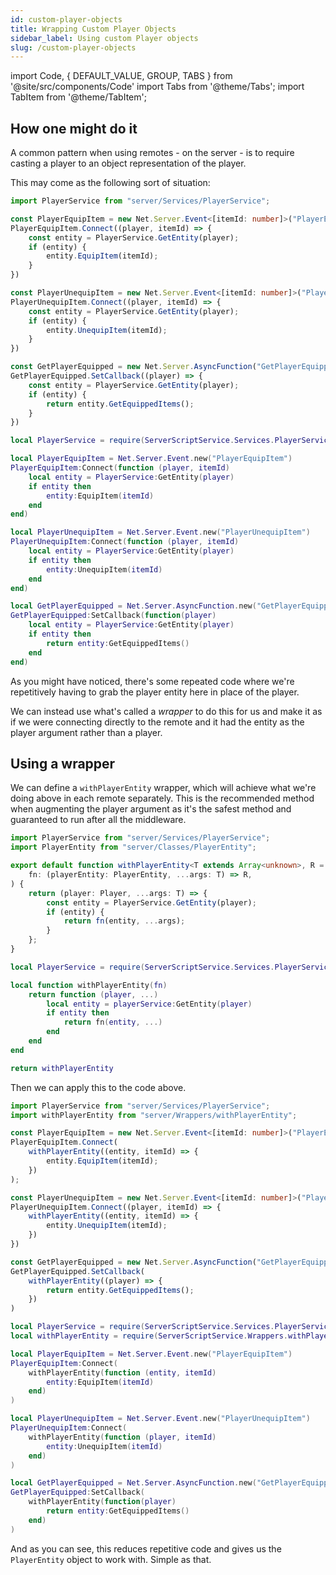 ```yaml
---
id: custom-player-objects
title: Wrapping Custom Player Objects
sidebar_label: Using custom Player objects
slug: /custom-player-objects
---
```

import Code, { DEFAULT_VALUE, GROUP, TABS } from '@site/src/components/Code'
import Tabs from '@theme/Tabs';
import TabItem from '@theme/TabItem';

## How one might do it

A common pattern when using remotes - on the server - is to require casting a player to an object representation of the player.

This may come as the following sort of situation:


<Tabs defaultValue={DEFAULT_VALUE} groupId={GROUP} values={TABS}>
  <TabItem value="ts">

```ts
import PlayerService from "server/Services/PlayerService";

const PlayerEquipItem = new Net.Server.Event<[itemId: number]>("PlayerEquipItem")
PlayerEquipItem.Connect((player, itemId) => {
    const entity = PlayerService.GetEntity(player);
    if (entity) {
        entity.EquipItem(itemId);
    }
})

const PlayerUnequipItem = new Net.Server.Event<[itemId: number]>("PlayerUnequipItem")
PlayerUnequipItem.Connect((player, itemId) => {
    const entity = PlayerService.GetEntity(player);
    if (entity) {
        entity.UnequipItem(itemId);
    }
})

const GetPlayerEquipped = new Net.Server.AsyncFunction("GetPlayerEquipped")
GetPlayerEquipped.SetCallback((player) => {
    const entity = PlayerService.GetEntity(player);
    if (entity) {
        return entity.GetEquippedItems();
    }
})
```

  </TabItem>
  <TabItem value="luau">

```lua
local PlayerService = require(ServerScriptService.Services.PlayerService)

local PlayerEquipItem = Net.Server.Event.new("PlayerEquipItem")
PlayerEquipItem:Connect(function (player, itemId)
    local entity = PlayerService:GetEntity(player)
    if entity then
        entity:EquipItem(itemId)
    end
end)

local PlayerUnequipItem = Net.Server.Event.new("PlayerUnequipItem")
PlayerUnequipItem:Connect(function (player, itemId)
    local entity = PlayerService:GetEntity(player)
    if entity then
        entity:UnequipItem(itemId)
    end
end)

local GetPlayerEquipped = Net.Server.AsyncFunction.new("GetPlayerEquipped")
GetPlayerEquipped:SetCallback(function(player)
    local entity = PlayerService:GetEntity(player)
    if entity then
        return entity:GetEquippedItems()
    end
end)
```

  </TabItem>
</Tabs>

As you might have noticed, there's some repeated code where we're repetitively having to grab the player entity here in place of the player.

We can instead use what's called a _wrapper_ to do this for us and make it as if we were connecting directly to the remote and it had the entity as the player argument rather than a player.

## Using a wrapper

We can define a `withPlayerEntity` wrapper, which will achieve what we're doing above in each remote separately. This is the recommended method when augmenting the player argument as it's the safest method and guaranteed to run after all the middleware.

<Tabs defaultValue={DEFAULT_VALUE} groupId={GROUP} values={TABS}>
  <TabItem value="ts">

```ts title="server/Wrappers/withPlayerEntity.ts"
import PlayerService from "server/Services/PlayerService";
import PlayerEntity from "server/Classes/PlayerEntity";

export default function withPlayerEntity<T extends Array<unknown>, R = void>(
	fn: (playerEntity: PlayerEntity, ...args: T) => R,
) {
	return (player: Player, ...args: T) => {
		const entity = PlayerService.GetEntity(player);
		if (entity) {
			return fn(entity, ...args);
		}
	};
}
```

</TabItem>
<TabItem value="luau">

```lua title="src/server/Wrappers/withPlayerEntity.lua"
local PlayerService = require(ServerScriptService.Services.PlayerService)

local function withPlayerEntity(fn)
	return function (player, ...)
		local entity = playerService:GetEntity(player)
		if entity then
			return fn(entity, ...)
		end
	end
end

return withPlayerEntity
```

</TabItem>

</Tabs>

Then we can apply this to the code above.

<Tabs defaultValue={DEFAULT_VALUE} groupId={GROUP} values={TABS}>
  <TabItem value="ts">

```ts
import PlayerService from "server/Services/PlayerService";
import withPlayerEntity from "server/Wrappers/withPlayerEntity";

const PlayerEquipItem = new Net.Server.Event<[itemId: number]>("PlayerEquipItem")
PlayerEquipItem.Connect(
    withPlayerEntity((entity, itemId) => {
        entity.EquipItem(itemId);
    })
);

const PlayerUnequipItem = new Net.Server.Event<[itemId: number]>("PlayerUnequipItem")
PlayerUnequipItem.Connect((player, itemId) => {
    withPlayerEntity((entity, itemId) => {
        entity.UnequipItem(itemId);
    })
})

const GetPlayerEquipped = new Net.Server.AsyncFunction("GetPlayerEquipped")
GetPlayerEquipped.SetCallback(
    withPlayerEntity((player) => {
        return entity.GetEquippedItems();
    })
)
```

  </TabItem>
  <TabItem value="luau">

```lua
local PlayerService = require(ServerScriptService.Services.PlayerService)
local withPlayerEntity = require(ServerScriptService.Wrappers.withPlayerEntity)

local PlayerEquipItem = Net.Server.Event.new("PlayerEquipItem")
PlayerEquipItem:Connect(
    withPlayerEntity(function (entity, itemId)
        entity:EquipItem(itemId)
    end)
)

local PlayerUnequipItem = Net.Server.Event.new("PlayerUnequipItem")
PlayerUnequipItem:Connect(
    withPlayerEntity(function (player, itemId)
        entity:UnequipItem(itemId)
    end)
)

local GetPlayerEquipped = Net.Server.AsyncFunction.new("GetPlayerEquipped")
GetPlayerEquipped:SetCallback(
    withPlayerEntity(function(player)
        return entity:GetEquippedItems()
    end)
)
```

  </TabItem>
</Tabs>

And as you can see, this reduces repetitive code and gives us the `PlayerEntity` object to work with. Simple as that.